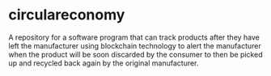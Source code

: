 # circulareconomy
A repository for a software program that can track products after they have left the manufacturer using blockchain technology to alert the manufacturer when the product will be soon discarded by the consumer to then be picked up and recycled back again by the original manufacturer.
